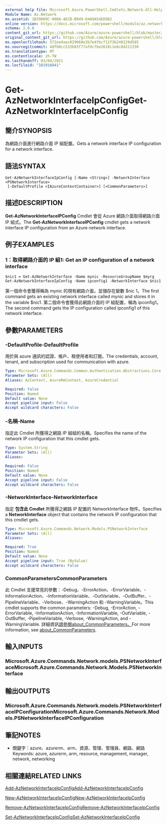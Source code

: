 ```yaml
---
external help file: Microsoft.Azure.PowerShell.Cmdlets.Network.dll-Help.xml
Module Name: Az.Network
ms.assetid: 1B39809C-90DA-4ECB-B949-D4A9A54ED982
online version: https://docs.microsoft.com/powershell/module/az.network/get-aznetworkinterfaceipconfig
schema: 2.0.0
content_git_url: https://github.com/Azure/azure-powershell/blob/master/src/Network/Network/help/Get-AzNetworkInterfaceIpConfig.md
original_content_git_url: https://github.com/Azure/azure-powershell/blob/master/src/Network/Network/help/Get-AzNetworkInterfaceIpConfig.md
ms.openlocfilehash: 572ea4aac029068e3b7e4fbcf12f3b240129d585
ms.sourcegitcommit: 4dfb0cc533b83f77afdcfbe2618c1e6c8d221330
ms.translationtype: MT
ms.contentlocale: zh-TW
ms.lasthandoff: 03/04/2021
ms.locfileid: "101916041"
---
```

# <span data-ttu-id="e5375-101">Get-AzNetworkInterfaceIpConfig</span><span class="sxs-lookup"><span data-stu-id="e5375-101">Get-AzNetworkInterfaceIpConfig</span></span>

## <span data-ttu-id="e5375-102">簡介</span><span class="sxs-lookup"><span data-stu-id="e5375-102">SYNOPSIS</span></span>
<span data-ttu-id="e5375-103">為網路介面進行網路介面 IP 組配置。</span><span class="sxs-lookup"><span data-stu-id="e5375-103">Gets a network interface IP configuration for a network interface.</span></span>

## <span data-ttu-id="e5375-104">語法</span><span class="sxs-lookup"><span data-stu-id="e5375-104">SYNTAX</span></span>

```
Get-AzNetworkInterfaceIpConfig [-Name <String>] -NetworkInterface <PSNetworkInterface>
 [-DefaultProfile <IAzureContextContainer>] [<CommonParameters>]
```

## <span data-ttu-id="e5375-105">描述</span><span class="sxs-lookup"><span data-stu-id="e5375-105">DESCRIPTION</span></span>
<span data-ttu-id="e5375-106">**Get-AzNetworkInterfaceIPConfig** Cmdlet 會從 Azure 網路介面取得網路介面 IP 組式。</span><span class="sxs-lookup"><span data-stu-id="e5375-106">The **Get-AzNetworkInterfaceIPConfig** cmdlet gets a network interface IP configuration from an Azure network interface.</span></span>

## <span data-ttu-id="e5375-107">例子</span><span class="sxs-lookup"><span data-stu-id="e5375-107">EXAMPLES</span></span>

### <span data-ttu-id="e5375-108">1：取得網路介面的 IP 組</span><span class="sxs-lookup"><span data-stu-id="e5375-108">1: Get an IP configuration of a network interface</span></span>
```
$nic1 = Get-AzNetworkInterface -Name mynic -ResourceGroupName $myrg
Get-AzNetworkInterfaceIpConfig -Name ipconfig1 -NetworkInterface $nic1
```

<span data-ttu-id="e5375-109">第一個命令會獲得稱為 mynic 的現有網路介面，並儲存在變數 $nic 1。</span><span class="sxs-lookup"><span data-stu-id="e5375-109">The first command gets an existing network interface called mynic and stores it in the variable $nic1.</span></span> <span data-ttu-id="e5375-110">第二個命令會獲得此網路介面的 IP 組配置，稱為 ipconfig1。</span><span class="sxs-lookup"><span data-stu-id="e5375-110">The second command gets the IP configuration called ipconfig1 of this network interface.</span></span>
    

## <span data-ttu-id="e5375-111">參數</span><span class="sxs-lookup"><span data-stu-id="e5375-111">PARAMETERS</span></span>

### <span data-ttu-id="e5375-112">-DefaultProfile</span><span class="sxs-lookup"><span data-stu-id="e5375-112">-DefaultProfile</span></span>
<span data-ttu-id="e5375-113">用於與 azure 通訊的認證、帳戶、租使用者和訂閱。</span><span class="sxs-lookup"><span data-stu-id="e5375-113">The credentials, account, tenant, and subscription used for communication with azure.</span></span>

```yaml
Type: Microsoft.Azure.Commands.Common.Authentication.Abstractions.Core.IAzureContextContainer
Parameter Sets: (All)
Aliases: AzContext, AzureRmContext, AzureCredential

Required: False
Position: Named
Default value: None
Accept pipeline input: False
Accept wildcard characters: False
```

### <span data-ttu-id="e5375-114">-名稱</span><span class="sxs-lookup"><span data-stu-id="e5375-114">-Name</span></span>
<span data-ttu-id="e5375-115">指定此 Cmdlet 所獲得之網路 IP 組組的名稱。</span><span class="sxs-lookup"><span data-stu-id="e5375-115">Specifies the name of the network IP configuration that this cmdlet gets.</span></span>

```yaml
Type: System.String
Parameter Sets: (All)
Aliases:

Required: False
Position: Named
Default value: None
Accept pipeline input: False
Accept wildcard characters: False
```

### <span data-ttu-id="e5375-116">-NetworkInterface</span><span class="sxs-lookup"><span data-stu-id="e5375-116">-NetworkInterface</span></span>
<span data-ttu-id="e5375-117">指定 **包含此 Cmdlet** 所獲得之網路 IP 配置的 NetworkInterface 物件。</span><span class="sxs-lookup"><span data-stu-id="e5375-117">Specifies a **NetworkInterface** object that contains the network IP configuration that this cmdlet gets.</span></span>

```yaml
Type: Microsoft.Azure.Commands.Network.Models.PSNetworkInterface
Parameter Sets: (All)
Aliases:

Required: True
Position: Named
Default value: None
Accept pipeline input: True (ByValue)
Accept wildcard characters: False
```

### <span data-ttu-id="e5375-118">CommonParameters</span><span class="sxs-lookup"><span data-stu-id="e5375-118">CommonParameters</span></span>
<span data-ttu-id="e5375-119">此 Cmdlet 支援常見的參數：-Debug、-ErrorAction、-ErrorVariable、-InformationAction、-InformationVariable、-OutVariable、-OutBuffer、-PipelineVariable、-Verbose、-WarningAction 和 -WarningVariable。</span><span class="sxs-lookup"><span data-stu-id="e5375-119">This cmdlet supports the common parameters: -Debug, -ErrorAction, -ErrorVariable, -InformationAction, -InformationVariable, -OutVariable, -OutBuffer, -PipelineVariable, -Verbose, -WarningAction, and -WarningVariable.</span></span> <span data-ttu-id="e5375-120">詳細資訊[請參閱about_CommonParameters。](http://go.microsoft.com/fwlink/?LinkID=113216)</span><span class="sxs-lookup"><span data-stu-id="e5375-120">For more information, see [about_CommonParameters](http://go.microsoft.com/fwlink/?LinkID=113216).</span></span>

## <span data-ttu-id="e5375-121">輸入</span><span class="sxs-lookup"><span data-stu-id="e5375-121">INPUTS</span></span>

### <span data-ttu-id="e5375-122">Microsoft.Azure.Commands.Network.models.PSNetworkInterface</span><span class="sxs-lookup"><span data-stu-id="e5375-122">Microsoft.Azure.Commands.Network.Models.PSNetworkInterface</span></span>

## <span data-ttu-id="e5375-123">輸出</span><span class="sxs-lookup"><span data-stu-id="e5375-123">OUTPUTS</span></span>

### <span data-ttu-id="e5375-124">Microsoft.Azure.Commands.Network.models.PSNetworkInterfaceIPConfiguration</span><span class="sxs-lookup"><span data-stu-id="e5375-124">Microsoft.Azure.Commands.Network.Models.PSNetworkInterfaceIPConfiguration</span></span>

## <span data-ttu-id="e5375-125">筆記</span><span class="sxs-lookup"><span data-stu-id="e5375-125">NOTES</span></span>
* <span data-ttu-id="e5375-126">關鍵字：azure、azurerm、arm、資源、管理、管理員、網路、網路</span><span class="sxs-lookup"><span data-stu-id="e5375-126">Keywords: azure, azurerm, arm, resource, management, manager, network, networking</span></span>

## <span data-ttu-id="e5375-127">相關連結</span><span class="sxs-lookup"><span data-stu-id="e5375-127">RELATED LINKS</span></span>

[<span data-ttu-id="e5375-128">Add-AzNetworkInterfaceIpConfig</span><span class="sxs-lookup"><span data-stu-id="e5375-128">Add-AzNetworkInterfaceIpConfig</span></span>](./Add-AzNetworkInterfaceIpConfig.md)

[<span data-ttu-id="e5375-129">New-AzNetworkInterfaceIpConfig</span><span class="sxs-lookup"><span data-stu-id="e5375-129">New-AzNetworkInterfaceIpConfig</span></span>](./New-AzNetworkInterfaceIpConfig.md)

[<span data-ttu-id="e5375-130">Remove-AzNetworkInterfaceIpConfig</span><span class="sxs-lookup"><span data-stu-id="e5375-130">Remove-AzNetworkInterfaceIpConfig</span></span>](./Remove-AzNetworkInterfaceIpConfig.md)

[<span data-ttu-id="e5375-131">Set-AzNetworkInterfaceIpConfig</span><span class="sxs-lookup"><span data-stu-id="e5375-131">Set-AzNetworkInterfaceIpConfig</span></span>](./Set-AzNetworkInterfaceIpConfig.md)



